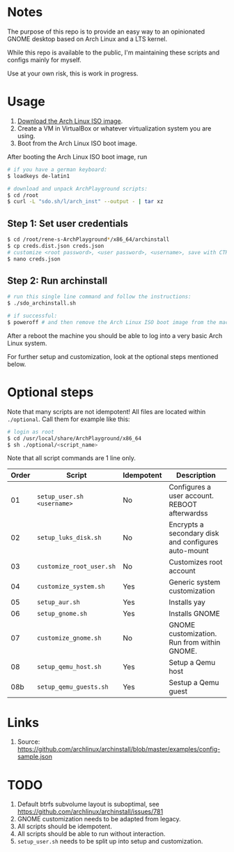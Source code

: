 # Notes

The purpose of this repo is to provide an easy way to an opinionated GNOME desktop based on Arch Linux and a LTS kernel.

While this repo is available to the public, I'm maintaining these scripts and configs mainly for myself.

Use at your own risk, this is work in progress.

# Usage

1. [Download the Arch Linux ISO image](https://www.archlinux.org/download/).
2. Create a VM in VirtualBox or whatever virtualization system you are using.
3. Boot from the Arch Linux ISO boot image.

After booting the Arch Linux ISO boot image, run

```bash
# if you have a german keyboard:
$ loadkeys de-latin1 

# download and unpack ArchPlayground scripts:
$ cd /root
$ curl -L "sdo.sh/l/arch_inst" --output - | tar xz
```

## Step 1: Set user credentials

```bash
$ cd /root/rene-s-ArchPlayground*/x86_64/archinstall
$ cp creds.dist.json creds.json
# customize <root password>, <user password>, <username>, save with CTRL+O, exit with CTRL+X:
$ nano creds.json 
```

## Step 2: Run archinstall

```bash
# run this single line command and follow the instructions:
$ ./sdo_archinstall.sh

# if successful:
$ poweroff # and then remove the Arch Linux ISO boot image from the machine/VM
```

After a reboot the machine you should be able to log into a very basic Arch Linux system.

For further setup and customization, look at the optional steps mentioned below.

# Optional steps

Note that many scripts are not idempotent! All files are located
within `./optional`. Call them for example like this:

```bash
# login as root
$ cd /usr/local/share/ArchPlayground/x86_64
$ sh ./optional/<script_name> 
```

Note that all script commands are 1 line only.

| Order | Script                     | Idempotent | Description                                         |
|-------|----------------------------|------------|-----------------------------------------------------|
| 01    | `setup_user.sh <username>` | No         | Configures a user account. REBOOT afterwardss       |
| 02    | `setup_luks_disk.sh`       | No         | Encrypts a secondary disk and configures auto-mount |
| 03    | `customize_root_user.sh`   | No         | Customizes root account                             |
| 04    | `customize_system.sh`      | Yes        | Generic system customization                        |
| 05    | `setup_aur.sh`             | Yes        | Installs yay                                        |
| 06    | `setup_gnome.sh`           | Yes        | Installs GNOME                                      |
| 07    | `customize_gnome.sh`       | No         | GNOME customization. Run from within GNOME.         |
| 08    | `setup_qemu_host.sh`       | Yes        | Setup a Qemu host                                   |
| 08b   | `setup_qemu_guests.sh`     | Yes        | Sestup a Qemu guest                                 |

# Links

1. Source: https://github.com/archlinux/archinstall/blob/master/examples/config-sample.json

# TODO

1. Default btrfs subvolume layout is suboptimal, see https://github.com/archlinux/archinstall/issues/781
2. GNOME customization needs to be adapted from legacy.
3. All scripts should be idempotent.
4. All scripts should be able to run without interaction.
5. `setup_user.sh` needs to be split up into setup and customization.